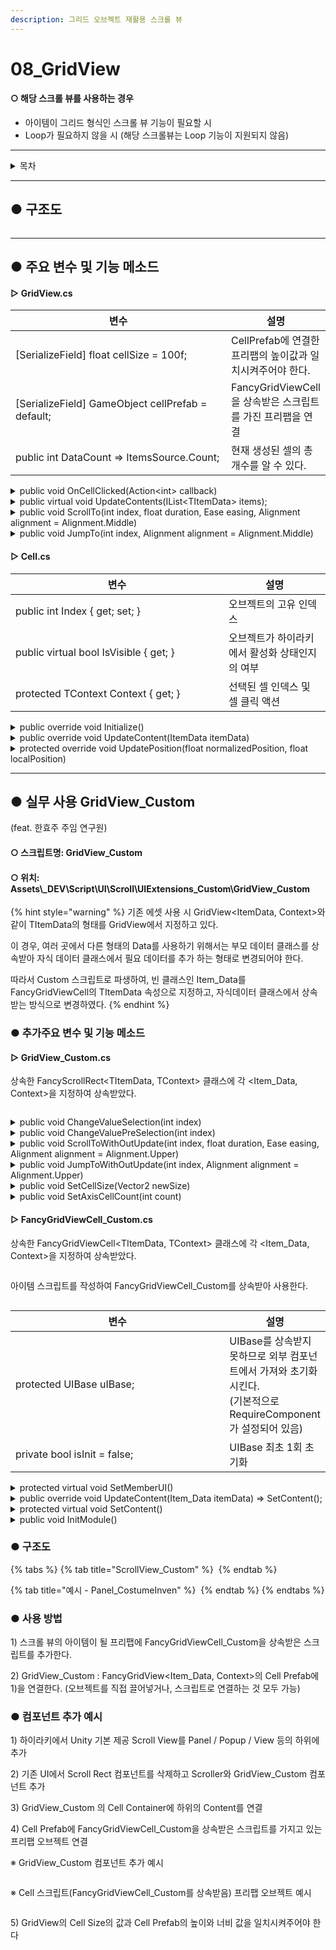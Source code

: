 ```yaml
---
description: 그리드 오브젝트 재활용 스크롤 뷰
---
```


# 08\_GridView

#### ○ 해당 스크롤 뷰를 사용하는 경우

* 아이템이 그리드 형식인 스크롤 뷰 기능이 필요할 시
* Loop가 필요하지 않을 시 (해당 스크롤뷰는 Loop 기능이 지원되지 않음)

***

<details>

<summary>목차</summary>

[#undefined-2](08\_gridview.md#undefined-2 "mention")

[#undefined-3](08\_gridview.md#undefined-3 "mention")

[#scrollview\_custom](08\_gridview.md#scrollview\_custom "mention")

[#undefined-4](08\_gridview.md#undefined-4 "mention")

</details>

***

## ● 구조도

<img src="../../../../.gitbook/assets/file.excalidraw (8).svg" alt="" class="gitbook-drawing">

***

## ● 주요 변수 및 기능 메소드

#### ▷ GridView.cs

<table><thead><tr><th width="418.3333333333333">변수</th><th>설명</th></tr></thead><tbody><tr><td>[SerializeField] float cellSize = 100f;</td><td>CellPrefab에 연결한 프리팹의 높이값과 일치시켜주어야 한다.</td></tr><tr><td>[SerializeField] GameObject cellPrefab = default;</td><td>FancyGridViewCell을 상속받은 스크립트를 가진 프리팹을 연결</td></tr><tr><td>public int DataCount => ItemsSource.Count;</td><td>현재 생성된 셀의 총 개수를 알 수 있다.</td></tr></tbody></table>

<details>

<summary>public void OnCellClicked(Action&#x3C;int> callback)</summary>

```csharp
// 셀 선택 시 액션 호출
gridView.OnCellClicked((int) => { /*선택된 셀의 인덱스가 넘어온다*/ });
```

</details>

<details>

<summary>public virtual void UpdateContents(IList&#x3C;TItemData> items);</summary>

```csharp
// 아이템(셀)을 스크롤뷰에 생성
// 기존 아이템 전부 삭제 후 새로 받은 아이템으로 다시 생성

List<ItemData> datas = new List<ItemData>();
datas.add(new ItemData()); // 아이템 전체 데이터를 리스트로 만든다

gridView.UpdateData(datas);
```

</details>

<details>

<summary>public void ScrollTo(int index, float duration, Ease easing, Alignment alignment = Alignment.Middle)</summary>

```csharp
// 지정한 인덱스의 셀까지 스크롤링
// (지정한 인덱스, 걸리는 시간, 이동 방식, 기준 피벗)

gridView.ScrollTo(1, 0.3f, Ease.InOutQuint, Alignment.Lower);
```

</details>

<details>

<summary>public void JumpTo(int index, Alignment alignment = Alignment.Middle)</summary>

```csharp
 // 지정한 인덱스의 셀까지 바로 스크롤
 // (지정한 인덱스, 기준 피벗)
 
 gridView.JumpTo(10, Alignment.Lower);
```

</details>

#### ▷ Cell.cs

<table><thead><tr><th width="325">변수</th><th>설명</th></tr></thead><tbody><tr><td>public int Index { get; set; }</td><td>오브젝트의 고유 인덱스</td></tr><tr><td>public virtual bool IsVisible { get; }</td><td>오브젝트가 하이라키에서 활성화 상태인지의 여부</td></tr><tr><td>protected TContext Context { get; }</td><td>선택된 셀 인덱스 및 셀 클릭 액션</td></tr></tbody></table>

<details>

<summary>public override void Initialize()</summary>

```csharp
// Awake의 역할
// 버튼이 있을 시 AddListener 등록
public override void Initialize()
{
    button.onClick.AddListener(() => Context.OnCellClicked?.Invoke(Index));
}
```

</details>

<details>

<summary>public override void UpdateContent(ItemData itemData)</summary>

<pre class="language-csharp"><code class="lang-csharp">// 생성 및 하이라키에서 활성화 됐을 시 해당 메소드 호출
// 호출 될 때마다 데이터가 들어온다
// 데이터를 받아와 처리하는 코드를 작성

public override void UpdateContent(ItemData itemData)
{
<strong>    message.text = itemData.Message;
</strong>
    var selected = Context.SelectedIndex == Index;
    image.color = selected 
        ? new Color32(0, 255, 255, 100)
        : new Color32(255, 255, 255, 77);
}
</code></pre>

</details>

<details>

<summary>protected override void UpdatePosition(float normalizedPosition, float localPosition)</summary>

```csharp
// 해당 셀의 위치값을 얻을 수 있다.
```

</details>

***

## ● 실무 사용 GridView\_Custom

(feat. 한효주 주임 연구원)

#### ○ 스크립트명: GridView\_Custom

#### ○ 위치: Assets\\\_DEV\Script\UI\Scroll\UIExtensions\_Custom\GridView\_Custom

{% hint style="warning" %}
기존 에셋 사용 시 GridView\<ItemData, Context>와 같이 TItemData의 형태를 GridView에서 지정하고 있다.

이 경우, 여러 곳에서 다른 형태의 Data를 사용하기 위해서는 부모 데이터 클래스를 상속받아 자식 데이터 클래스에서 필요 데이터를 추가 하는 형태로 변경되어야 한다.

따라서 Custom 스크립트로 파생하여, 빈 클래스인 Item\_Data를 FancyGridViewCell의 TItemData 속성으로 지정하고, 자식데이터 클래스에서 상속받는 방식으로 변경하였다.
{% endhint %}

### ● 추가주요 변수 및 기능 메소드

#### ▷ GridView\_Custom.cs

상속한 FancyScrollRect\<TItemData, TContext> 클래스에 각 \<Item\_Data, Context>을 지정하여 상속받았다.

<figure><img src="../../../../.gitbook/assets/image (8).png" alt=""><figcaption></figcaption></figure>

<details>

<summary>public void ChangeValueSelection(int index)</summary>

```csharp
// UpdateSelection 없이 현재 선택한 값만 바꿈
public void ChangeValueSelection(int index)
{
    if (Context.SelectedIndex == index)
    {
        return;
    }
    Context.SelectedIndex = index;
}
```

</details>

<details>

<summary>public void ChangeValuePreSelection(int index)</summary>

```csharp
// UpdateSelection 없이 이전 선택했던 값만 바꿈
public void ChangeValuePreSelection(int index)
{
    if (Context.PreSelectIdx == index)
    {
        return;
    }
    Context.PreSelectIdx = index;
}
```

</details>

<details>

<summary>public void ScrollToWithOutUpdate(int index, float duration, Ease easing, Alignment alignment = Alignment.Upper)</summary>

```csharp
// UpdateSelection 없이 스크롤 위치만 바꿈 (스크롤링 o)
public void ScrollToWithOutUpdate(int index, float duration, Ease easing, Alignment alignment = Alignment.Upper)
{
    ScrollTo(index, duration, easing, GetAlignment(alignment));
}
```

</details>

<details>

<summary>public void JumpToWithOutUpdate(int index, Alignment alignment = Alignment.Upper)</summary>

```csharp
// UpdateSelection 없이 스크롤 위치만 바꿈 (스크롤링 x)
public void JumpToWithOutUpdate(int index, Alignment alignment = Alignment.Upper)
{
    JumpTo(index, GetAlignment(alignment));
}
```

</details>

<details>

<summary>public void SetCellSize(Vector2 newSize)</summary>

```csharp
// 셀 사이즈 런타임에서 변경
// 기본적으론 컴포넌트에서 변경
public void SetCellSize(Vector2 newSize)
{
    cellSize = newSize;
}
```

</details>

<details>

<summary>public void SetAxisCellCount(int count)</summary>

```csharp
// 그리드 그룹 개수 런타임에서 변경
// 기본적으론 컴포넌트에서 변경
public void SetAxisCellCount(int count)
{
    startAxisCellCount = count;
}
```

</details>

#### ▷ FancyGridViewCell\_Custom.cs

상속한 FancyGridViewCell\<TItemData, TContext> 클래스에 각 \<Item\_Data, Context>을 지정하여 상속받았다.

<figure><img src="../../../../.gitbook/assets/image (9).png" alt=""><figcaption></figcaption></figure>

아이템 스크립트를 작성하여 FancyGridViewCell\_Custom를 상속받아 사용한다.

<figure><img src="../../../../.gitbook/assets/image (10).png" alt=""><figcaption></figcaption></figure>

<table><thead><tr><th width="418.3333333333333">변수</th><th>설명</th></tr></thead><tbody><tr><td>protected UIBase uIBase;</td><td>UIBase를 상속받지 못하므로 외부 컴포넌트에서 가져와 초기화 시킨다.<br>(기본적으로 RequireComponent가 설정되어 있음)</td></tr><tr><td>private bool isInit = false;</td><td>UIBase 최초 1회 초기화</td></tr></tbody></table>

<details>

<summary>protected virtual void SetMemberUI()</summary>

```csharp
// 기존 UIBase를 상속받는 스크립트와 마찬가지로 SetMemberUI를 호출할 수 있다.

// Item_Costume.cs
    protected override void SetMemberUI()
    {
        #region Button
        uIBase.GetUI_Button("btn_Costume", () => { if (!IsLock()) SelectIndex(); });
        #endregion

         (생략)
    }
```

</details>

<details>

<summary>public override void UpdateContent(Item_Data itemData) => SetContent();</summary>

```csharp
// 스크롤 뷰 아이템이 생성 및 활성화될 시 UpdateContent가 호출되어 데이터를 받는다. 
// 기본적으로 SetContent()를 호출하므로 
// 오버라이딩 시 데이터를 받고난 후 base.UpdateContent(itemData)를 호출해야 한다.

// Item_Costume.cs
    public override void UpdateContent(Item_Data itemData)
    {
        if (itemData is Item_CostumeData _data)
        {
            data = _data;

            base.UpdateContent(itemData);
        }
    }
```

</details>

<details>

<summary>protected virtual void SetContent()</summary>

```csharp
// 받아온 데이터로 아이템 콘텐츠 세팅한다.

// Item_Costume.cs
    protected override void SetContent()
    {
           if (go_Glow != null)
        {
            bool b = IsSelected() && !IsLock();
            go_Glow.SetActive(b);
        }

        (생략)
    }
```

</details>

<details>

<summary>public void InitModule()</summary>

```csharp
// UIBase 초기화 및 FancyGridViewCell_Custom에 있는 SetMemberUI() 호출
// 기본적으로 Awake()에서 호출한다.
// 강제로 초기화 시켜주어야 하는 경우 직접 호출한다.
```

</details>

### ● 구조도

{% tabs %}
{% tab title="ScrollView_Custom" %}
<img src="../../../../.gitbook/assets/file.excalidraw (7).svg" alt="" class="gitbook-drawing">
{% endtab %}

{% tab title="예시 - Panel_CostumeInven" %}
<img src="../../../../.gitbook/assets/file.excalidraw (9).svg" alt="" class="gitbook-drawing">
{% endtab %}
{% endtabs %}

### ● 사용 방법

1\) 스크롤 뷰의 아이템이 될 프리팹에 FancyGridViewCell\_Custom을 상속받은 스크립트를 추가한다.

2\) GridView\_Custom : FancyGridView\<Item\_Data, Context>의 Cell Prefab에 1)을 연결한다. (오브젝트를 직접 끌어넣거나, 스크립트로 연결하는 것 모두 가능)

### ● 컴포넌트 추가 예시

1\) 하이라키에서 Unity 기본 제공 Scroll View를 Panel / Popup / View 등의 하위에 추가

2\) 기존 UI에서 Scroll Rect 컴포넌트를 삭제하고 Scroller와 GridView\_Custom 컴포넌트 추가

3\) GridView\_Custom 의 Cell Container에 하위의 Content를 연결

4\) Cell Prefab에 FancyGridViewCell\_Custom을 상속받은 스크립트를 가지고 있는 프리팹 오브젝트 연결

※ GridView\_Custom 컴포넌트 추가 예시

<figure><img src="../../../../.gitbook/assets/image (11).png" alt=""><figcaption></figcaption></figure>

※ Cell 스크립트(FancyGridViewCell\_Custom를 상속받음) 프리팹 오브젝트 예시

<figure><img src="../../../../.gitbook/assets/image (12).png" alt=""><figcaption></figcaption></figure>

5\) GridView의 Cell Size의 값과 Cell Prefab의 높이와 너비 값을 일치시켜주어야 한다
